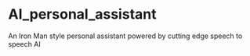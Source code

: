# AI_personal_assistant
An Iron Man style personal assistant powered by cutting edge speech to speech AI
